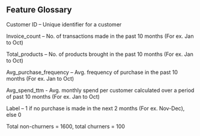 ## Feature Glossary

Customer ID – Unique identifier for a customer

Invoice_count – No. of transactions made in the past 10 months (For ex. Jan to Oct)

Total_products – No. of products brought in the past 10 months (For ex. Jan to Oct)

Avg_purchase_frequency – Avg. frequency of purchase in the past 10 months (For ex. Jan to Oct)

Avg_spend_ttm -  Avg. monthly spend per customer calculated over a period of past 10 months (For ex. Jan to Oct)

Label – 1 if no purchase is made in the next 2 months (For ex. Nov-Dec), else 0

 

Total non-churners = 1600, total churners = 100
